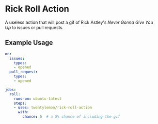 # Rick Roll Action
A useless action that will post a gif of Rick Astley's _Never Gonna Give You Up_ to issues or pull requests.

## Example Usage
```yml
on:
  issues:
    types:
    - opened
  pull_request:
    types:
    - opened

jobs:
  roll:
    runs-on: ubuntu-latest
    steps:
    - uses: twentylemon/rick-roll-action
      with:
        chance: 5  # a 5% chance of including the gif
```
